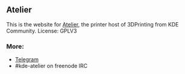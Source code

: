## Atelier
This is the website for [Atelier](https://atelier.kde.org), the printer host of 3DPrinting from KDE Community.
License: GPLV3

### More:
- [Telegram](https://t.me/KDEAtelier)
- #kde-atelier on freenode IRC
